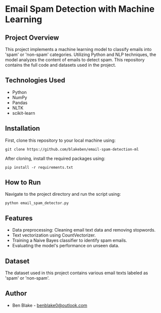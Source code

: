 # Email Spam Detection with Machine Learning

## Project Overview

This project implements a machine learning model to classify emails into 'spam' or 'non-spam' categories. Utilizing Python and NLP techniques, the model analyzes the content of emails to detect spam. This repository contains the full code and datasets used in the project.

## Technologies Used

- Python
- NumPy
- Pandas
- NLTK
- scikit-learn

## Installation

First, clone this repository to your local machine using:

```
git clone https://github.com/blakeben/email-spam-detection-ml
```

After cloning, install the required packages using:

```
pip install -r requirements.txt
```

## How to Run

Navigate to the project directory and run the script using:

```
python email_spam_detector.py
```

## Features

- Data preprocessing: Cleaning email text data and removing stopwords.
- Text vectorization using CountVectorizer.
- Training a Naive Bayes classifier to identify spam emails.
- Evaluating the model's performance on unseen data.

## Dataset

The dataset used in this project contains various email texts labeled as 'spam' or 'non-spam'.

## Author

- Ben Blake - benblake0@outlook.com
